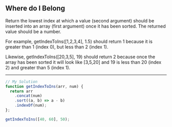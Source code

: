 ## Where do I Belong
Return the lowest index at which a value (second argument) should be inserted into an array (first argument) once it has been sorted. The returned value should be a number.

For example, getIndexToIns([1,2,3,4], 1.5) should return 1 because it is greater than 1 (index 0), but less than 2 (index 1).

Likewise, getIndexToIns([20,3,5], 19) should return 2 because once the array has been sorted it will look like [3,5,20] and 19 is less than 20 (index 2) and greater than 5 (index 1).

---
```JavaScript
// My Solution
function getIndexToIns(arr, num) {
  return arr
    .concat(num)
    .sort((a, b) => a - b)
    .indexOf(num);
};

getIndexToIns([40, 60], 50);
```
